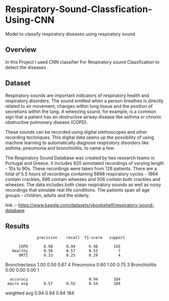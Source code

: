 # Respiratory-Sound-Classfication-Using-CNN
Model to classify respiratory diseases using respiratory sound

## Overview
In this Project I used CNN classifier For Respiratory sound Classfication to detect the diseases .

## Dataset
Respiratory sounds are important indicators of respiratory health and respiratory disorders. The sound emitted when a person breathes is directly related to air movement, changes within lung tissue and the position of secretions within the lung. A wheezing sound, for example, is a common sign that a patient has an obstructive airway disease like asthma or chronic obstructive pulmonary disease (COPD).

These sounds can be recorded using digital stethoscopes and other recording techniques. This digital data opens up the possibility of using machine learning to automatically diagnose respiratory disorders like asthma, pneumonia and bronchiolitis, to name a few.

The Respiratory Sound Database was created by two research teams in Portugal and Greece. It includes 920 annotated recordings of varying length - 10s to 90s. These recordings were taken from 126 patients. There are a total of 5.5 hours of recordings containing 6898 respiratory cycles - 1864 contain crackles, 886 contain wheezes and 506 contain both crackles and wheezes. The data includes both clean respiratory sounds as well as noisy recordings that simulate real life conditions. The patients span all age groups - children, adults and the elderly.

link :- https://www.kaggle.com/datasets/vbookshelf/respiratory-sound-database
## Results

                  precision    recall  f1-score   support

          COPD       0.98      0.99      0.98       165
       Healthy       0.50      0.57      0.53         7
          URTI       0.33      0.25      0.29         4
Bronchiectasis       1.00      0.50      0.67         4
     Pneumoina       0.60      1.00      0.75         3
 Bronchiolitis       0.00      0.00      0.00         1

      accuracy                           0.94       184
     macro avg       0.57      0.55      0.54       184
  weighted avg       0.94      0.94      0.94       184
